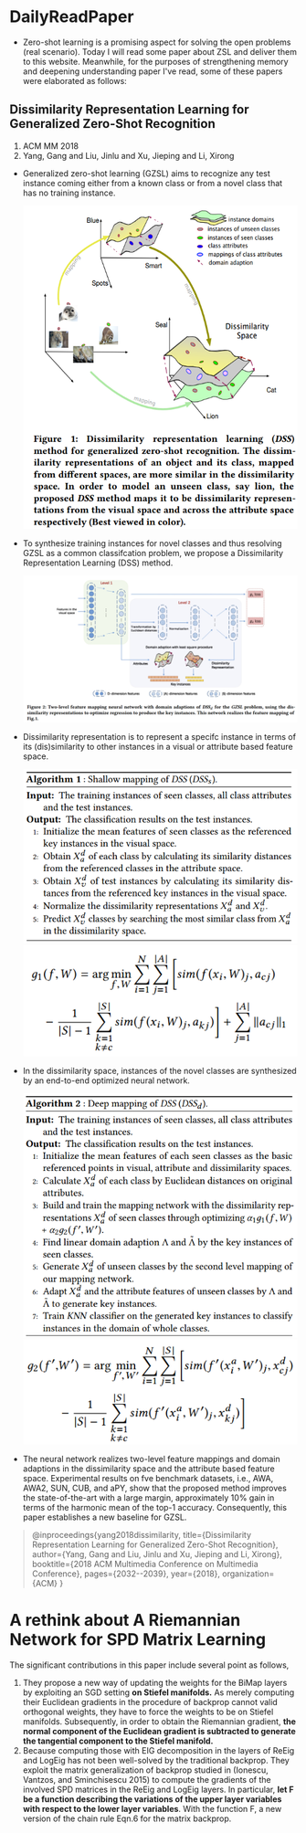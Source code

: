 # DailyReadPaper
- Zero-shot learning is a promising aspect for solving the open problems (real scenario).
Today I will read some paper about ZSL and deliver them to this website.
Meanwhile, for the purposes of strengthening memory and deepening understanding paper I've read, some 
of these papers were elaborated as follows:

## Dissimilarity Representation Learning for Generalized Zero-Shot Recognition
1. ACM MM 2018
2. Yang, Gang and Liu, Jinlu and Xu, Jieping and Li, Xirong

- Generalized zero-shot learning (GZSL) aims to recognize any test
instance coming either from a known class or from a novel class
that has no training instance.

    ![GZSL](Pictures/1.png)
    
- To synthesize training instances for
novel classes and thus resolving GZSL as a common classifcation problem, we propose a Dissimilarity Representation Learning
(DSS) method. 

    ![GZSL](Pictures/2.png)
    
- Dissimilarity representation is to represent a specifc instance in terms of its (dis)similarity to other instances in a
visual or attribute based feature space. 

    ![GZSL](Pictures/3.png)
    ![GZSL](Pictures/4.png) 
    
- In the dissimilarity space, instances of the novel classes are synthesized by an end-to-end
optimized neural network. 

    ![GZSL](Pictures/5.png) 
    ![GZSL](Pictures/6.png)
        
- The neural network realizes two-level feature mappings and domain adaptions in the dissimilarity space
and the attribute based feature space. Experimental results on fve
benchmark datasets, i.e., AWA, AWA2, SUN, CUB, and aPY, show
that the proposed method improves the state-of-the-art with a large
margin, approximately 10% gain in terms of the harmonic mean
of the top-1 accuracy. Consequently, this paper establishes a new
baseline for GZSL.

>@inproceedings{yang2018dissimilarity,
  title={Dissimilarity Representation Learning for Generalized Zero-Shot Recognition},
  author={Yang, Gang and Liu, Jinlu and Xu, Jieping and Li, Xirong},
  booktitle={2018 ACM Multimedia Conference on Multimedia Conference},
  pages={2032--2039},
  year={2018},
  organization={ACM}
}

# A rethink about A Riemannian Network for SPD Matrix Learning
The significant contributions in this paper include several point as follows,
1. They propose a new way of updating the weights for the BiMap layers by
exploiting an SGD setting **on Stiefel manifolds.** As
merely computing their Euclidean gradients in the procedure of 
backprop cannot valid orthogonal weights, they have to force the 
weights to be on Stiefel manifolds. Subsequently, in order to obtain the Riemannian gradient, **the normal component of the Euclidean gradient is subtracted
to generate the tangential component to the Stiefel manifold.** 
2. Because computing those with EIG decomposition in the layers of ReEig and LogEig has not been
well-solved by the traditional backprop. They exploit the matrix generalization of backprop studied in (Ionescu, Vantzos, and Sminchisescu 2015) to compute the gradients of the involved
SPD matrices in the ReEig and LogEig layers. In particular, **let F be a function describing the variations of the upper
layer variables with respect to the lower layer variables**. With the function F, a new version of
the chain rule Eqn.6 for the matrix backprop.